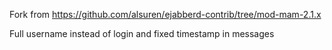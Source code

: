 Fork from https://github.com/alsuren/ejabberd-contrib/tree/mod-mam-2.1.x

Full username instead of login and fixed timestamp in messages
